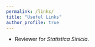 ```yaml
---
permalink: /links/
title: "Useful Links"
author_profile: true
---
```


* Reviewer for *Statistica Sinicia*.


